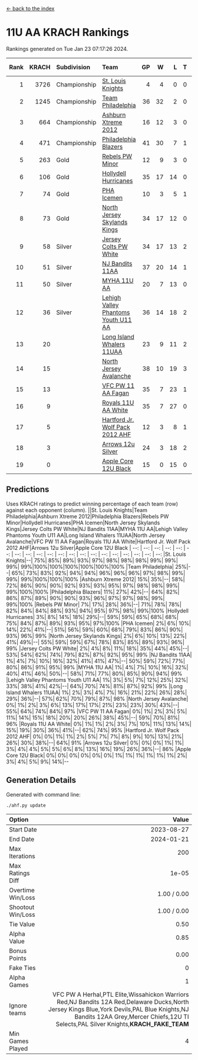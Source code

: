 [<- back to the index](readme.md)
# 11U AA KRACH Rankings
Rankings generated on Tue Jan 23 07:17:26 2024.

Rank|KRACH|Subdivision|Team|GP|W|L|T|OTW|OTL|SoS|Exp Wins|Win Diff
---:|---:|:---|:---|---:|---:|---:|---:|---:|---:|---:|---:|---:
1|3726|Championship|[St. Louis Knights](https://gamesheetstats.com/seasons/3659/teams/143319/schedule)|4|4|0|0|0|0|124|4.8|-0.0
2|1245|Championship|[Team Philadelphia](https://gamesheetstats.com/seasons/3659/teams/140788/schedule)|36|32|2|0|1|1|137|33.9|0.0
3|664|Championship|[Ashburn Xtreme 2012](https://gamesheetstats.com/seasons/3659/teams/140775/schedule)|16|12|3|0|1|0|255|13.9|0.0
4|471|Championship|[Philadelphia Blazers](https://gamesheetstats.com/seasons/3659/teams/140785/schedule)|41|30|7|1|2|1|283|33.3|-0.0
5|263|Gold|[Rebels PW Minor](https://gamesheetstats.com/seasons/3659/teams/140786/schedule)|12|9|3|0|0|0|194|9.9|0.0
6|106|Gold|[Hollydell Hurricanes](https://gamesheetstats.com/seasons/3659/teams/140777/schedule)|35|17|14|0|1|3|440|18.9|0.0
7|74|Gold|[PHA Icemen](https://gamesheetstats.com/seasons/3659/teams/143313/schedule)|10|3|5|1|1|0|254|5.4|0.0
8|73|Gold|[North Jersey Skylands Kings](https://gamesheetstats.com/seasons/3659/teams/140784/schedule)|34|17|12|0|2|3|179|19.9|0.0
9|58|Silver|[Jersey Colts PW White](https://gamesheetstats.com/seasons/3659/teams/140778/schedule)|34|17|13|2|2|0|111|20.9|0.0
10|51|Silver|[NJ Bandits 11AA](https://gamesheetstats.com/seasons/3659/teams/140782/schedule)|37|20|14|1|0|2|128|21.4|0.0
11|50|Silver|[MYHA 11U AA](https://gamesheetstats.com/seasons/3659/teams/140781/schedule)|20|7|13|0|0|0|327|7.9|0.0
12|36|Silver|[Lehigh Valley Phantoms Youth U11 AA](https://gamesheetstats.com/seasons/3659/teams/140779/schedule)|36|14|18|2|1|1|272|16.9|0.0
13|20||[Long Island Whalers 11UAA](https://gamesheetstats.com/seasons/3659/teams/140780/schedule)|23|9|11|2|0|1|71|10.9|0.0
14|15||[North Jersey Avalanche](https://gamesheetstats.com/seasons/3659/teams/140783/schedule)|38|10|19|3|1|5|147|13.4|0.0
15|13||[VFC PW 11 AA Fagan](https://gamesheetstats.com/seasons/3659/teams/140789/schedule)|35|7|23|1|3|1|273|11.4|0.0
16|9||[Royals 11U AA White](https://gamesheetstats.com/seasons/3659/teams/140787/schedule)|35|7|27|0|1|0|297|8.9|0.0
17|5||[Hartford Jr. Wolf Pack 2012 AHF](https://gamesheetstats.com/seasons/3659/teams/140776/schedule)|12|3|8|1|0|0|33|4.4|0.0
18|3||[Arrows 12u Silver](https://gamesheetstats.com/seasons/3659/teams/140774/schedule)|24|3|18|2|0|1|66|4.9|0.0
19|0||[Apple Core 12U Black](https://gamesheetstats.com/seasons/3659/teams/140773/schedule)|15|0|15|0|0|0|314|0.9|0.0

## Predictions
Uses KRACH ratings to predict winning percentage of each team (row) against each opponent (column).
||St. Louis Knights|Team Philadelphia|Ashburn Xtreme 2012|Philadelphia Blazers|Rebels PW Minor|Hollydell Hurricanes|PHA Icemen|North Jersey Skylands Kings|Jersey Colts PW White|NJ Bandits 11AA|MYHA 11U AA|Lehigh Valley Phantoms Youth U11 AA|Long Island Whalers 11UAA|North Jersey Avalanche|VFC PW 11 AA Fagan|Royals 11U AA White|Hartford Jr. Wolf Pack 2012 AHF|Arrows 12u Silver|Apple Core 12U Black
| --: | --: | --: | --: | --: | --: | --: | --: | --: | --: | --: | --: | --: | --: | --: | --: | --: | --: | --: | --: 
|St. Louis Knights|--| 75%| 85%| 89%| 93%| 97%| 98%| 98%| 98%| 99%| 99%| 99%| 99%|100%|100%|100%|100%|100%|100%
|Team Philadelphia| 25%|--| 65%| 73%| 83%| 92%| 94%| 94%| 96%| 96%| 96%| 97%| 98%| 99%| 99%| 99%|100%|100%|100%
|Ashburn Xtreme 2012| 15%| 35%|--| 58%| 72%| 86%| 90%| 90%| 92%| 93%| 93%| 95%| 97%| 98%| 98%| 99%| 99%|100%|100%
|Philadelphia Blazers| 11%| 27%| 42%|--| 64%| 82%| 86%| 87%| 89%| 90%| 90%| 93%| 96%| 97%| 97%| 98%| 99%| 99%|100%
|Rebels PW Minor|  7%| 17%| 28%| 36%|--| 71%| 78%| 78%| 82%| 84%| 84%| 88%| 93%| 94%| 95%| 97%| 98%| 99%|100%
|Hollydell Hurricanes|  3%|  8%| 14%| 18%| 29%|--| 59%| 59%| 65%| 68%| 68%| 75%| 84%| 87%| 89%| 93%| 95%| 97%|100%
|PHA Icemen|  2%|  6%| 10%| 14%| 22%| 41%|--| 51%| 56%| 59%| 60%| 68%| 79%| 83%| 86%| 90%| 93%| 96%| 99%
|North Jersey Skylands Kings|  2%|  6%| 10%| 13%| 22%| 41%| 49%|--| 55%| 59%| 59%| 67%| 78%| 83%| 85%| 89%| 93%| 96%| 99%
|Jersey Colts PW White|  2%|  4%|  8%| 11%| 18%| 35%| 44%| 45%|--| 53%| 54%| 62%| 74%| 79%| 82%| 87%| 92%| 95%| 99%
|NJ Bandits 11AA|  1%|  4%|  7%| 10%| 16%| 32%| 41%| 41%| 47%|--| 50%| 59%| 72%| 77%| 80%| 86%| 91%| 95%| 99%
|MYHA 11U AA|  1%|  4%|  7%| 10%| 16%| 32%| 40%| 41%| 46%| 50%|--| 58%| 71%| 77%| 80%| 85%| 90%| 94%| 99%
|Lehigh Valley Phantoms Youth U11 AA|  1%|  3%|  5%|  7%| 12%| 25%| 32%| 33%| 38%| 41%| 42%|--| 64%| 70%| 74%| 81%| 87%| 92%| 99%
|Long Island Whalers 11UAA|  1%|  2%|  3%|  4%|  7%| 16%| 21%| 22%| 26%| 28%| 29%| 36%|--| 57%| 62%| 70%| 79%| 87%| 98%
|North Jersey Avalanche|  0%|  1%|  2%|  3%|  6%| 13%| 17%| 17%| 21%| 23%| 23%| 30%| 43%|--| 55%| 64%| 74%| 84%| 97%
|VFC PW 11 AA Fagan|  0%|  1%|  2%|  3%|  5%| 11%| 14%| 15%| 18%| 20%| 20%| 26%| 38%| 45%|--| 59%| 70%| 81%| 96%
|Royals 11U AA White|  0%|  1%|  1%|  2%|  3%|  7%| 10%| 11%| 13%| 14%| 15%| 19%| 30%| 36%| 41%|--| 62%| 74%| 95%
|Hartford Jr. Wolf Pack 2012 AHF|  0%|  0%|  1%|  1%|  2%|  5%|  7%|  7%|  8%|  9%| 10%| 13%| 21%| 26%| 30%| 38%|--| 64%| 91%
|Arrows 12u Silver|  0%|  0%|  0%|  1%|  1%|  3%|  4%|  4%|  5%|  5%|  6%|  8%| 13%| 16%| 19%| 26%| 36%|--| 86%
|Apple Core 12U Black|  0%|  0%|  0%|  0%|  0%|  0%|  1%|  1%|  1%|  1%|  1%|  1%|  2%|  3%|  4%|  5%|  9%| 14%|--

## Generation Details

Generated with command line:
```
./ahf.py update
```

| Option | Value |
| :----- | ----: |
| Start Date | 2023-08-27 |
| End Date | 2024-01-21 |
| Max Iterations | 200 |
| Max Ratings Diff | 1e-05 |
| Overtime Win/Loss | 1.00 / 0.00 |
| Shootout Win/Loss | 1.00 / 0.00 |
| Tie Value | 0.50 |
| Alpha Value | 0.85 |
| Bonus Points | 0.00 |
| Fake Ties | 0 |
| Alpha Games | 1 |
| Ignore teams | VFC PW A Herhal,PTL Elite,Wissahickon Warriors Red,NJ Bandits 12A Red,Delaware Ducks,North Jersey Kings Blue,York Devils,PAL Blue Knights,NJ Bandits 12AA Grey,Mercer Chiefs,12U TI Selects,PAL Silver Knights,__KRACH_FAKE_TEAM__ |
| Min Games Played | 4 |

